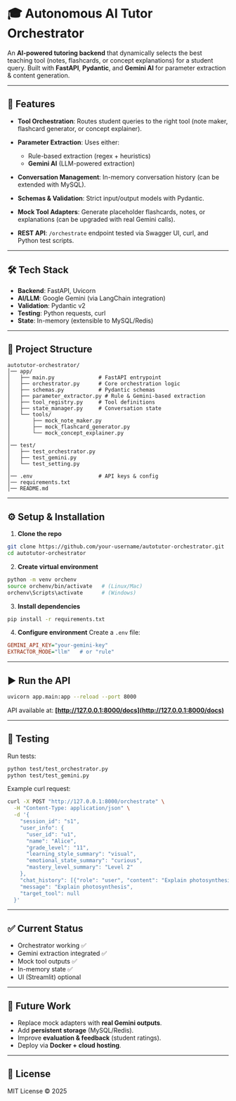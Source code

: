 # 🎓 Autonomous AI Tutor Orchestrator

An **AI-powered tutoring backend** that dynamically selects the best teaching tool (notes, flashcards, or concept explanations) for a student query.
Built with **FastAPI**, **Pydantic**, and **Gemini AI** for parameter extraction & content generation.

---

## 🚀 Features

* **Tool Orchestration**: Routes student queries to the right tool (note maker, flashcard generator, or concept explainer).
* **Parameter Extraction**: Uses either:

  * Rule-based extraction (regex + heuristics)
  * **Gemini AI** (LLM-powered extraction)
* **Conversation Management**: In-memory conversation history (can be extended with MySQL).
* **Schemas & Validation**: Strict input/output models with Pydantic.
* **Mock Tool Adapters**: Generate placeholder flashcards, notes, or explanations (can be upgraded with real Gemini calls).
* **REST API**: `/orchestrate` endpoint tested via Swagger UI, curl, and Python test scripts.

---

## 🛠️ Tech Stack

* **Backend**: FastAPI, Uvicorn
* **AI/LLM**: Google Gemini (via LangChain integration)
* **Validation**: Pydantic v2
* **Testing**: Python requests, curl
* **State**: In-memory (extensible to MySQL/Redis)

---

## 📂 Project Structure

```
autotutor-orchestrator/
│── app/
│   ├── main.py              # FastAPI entrypoint
│   ├── orchestrator.py      # Core orchestration logic
│   ├── schemas.py           # Pydantic schemas
│   ├── parameter_extractor.py # Rule & Gemini-based extraction
│   ├── tool_registry.py     # Tool definitions
│   ├── state_manager.py     # Conversation state
│   └── tools/
│       ├── mock_note_maker.py
│       ├── mock_flashcard_generator.py
│       └── mock_concept_explainer.py
│
│── test/
│   ├── test_orchestrator.py
│   ├── test_gemini.py
│   └── test_setting.py
│
│── .env                     # API keys & config
│── requirements.txt
│── README.md
```

---

## ⚙️ Setup & Installation

1. **Clone the repo**

```bash
git clone https://github.com/your-username/autotutor-orchestrator.git
cd autotutor-orchestrator
```

2. **Create virtual environment**

```bash
python -m venv orchenv
source orchenv/bin/activate   # (Linux/Mac)
orchenv\Scripts\activate      # (Windows)
```

3. **Install dependencies**

```bash
pip install -r requirements.txt
```

4. **Configure environment**
   Create a `.env` file:

```ini
GEMINI_API_KEY="your-gemini-key"
EXTRACTOR_MODE="llm"   # or "rule"
```

---

## ▶️ Run the API

```bash
uvicorn app.main:app --reload --port 8000
```

API available at: **[http://127.0.0.1:8000/docs](http://127.0.0.1:8000/docs)**

---

## 🧪 Testing

Run tests:

```bash
python test/test_orchestrator.py
python test/test_gemini.py
```

Example curl request:

```bash
curl -X POST "http://127.0.0.1:8000/orchestrate" \
  -H "Content-Type: application/json" \
  -d '{
    "session_id": "s1",
    "user_info": {
      "user_id": "u1",
      "name": "Alice",
      "grade_level": "11",
      "learning_style_summary": "visual",
      "emotional_state_summary": "curious",
      "mastery_level_summary": "Level 2"
    },
    "chat_history": [{"role": "user", "content": "Explain photosynthesis"}],
    "message": "Explain photosynthesis",
    "target_tool": null
  }'
```

---

## ✅ Current Status

* Orchestrator working ✅
* Gemini extraction integrated ✅
* Mock tool outputs ✅
* In-memory state ✅
* UI (Streamlit) optional

---

## 📌 Future Work

* Replace mock adapters with **real Gemini outputs**.
* Add **persistent storage** (MySQL/Redis).
* Improve **evaluation & feedback** (student ratings).
* Deploy via **Docker + cloud hosting**.

---

## 📜 License

MIT License © 2025
